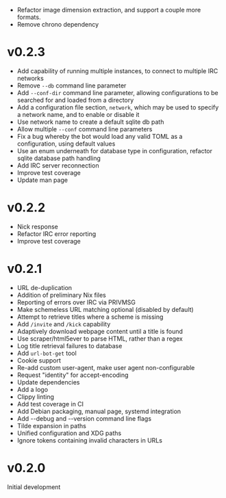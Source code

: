 - Refactor image dimension extraction, and support a couple more formats.
- Remove chrono dependency

# v0.2.3

- Add capability of running multiple instances, to connect to multiple IRC
  networks
- Remove `--db` command line parameter
- Add `--conf-dir` command line parameter, allowing configurations to be
  searched for and loaded from a directory
- Add a configuration file section, `network`, which may be used to specify a
  network name, and to enable or disable it
- Use network name to create a default sqlite db path
- Allow multiple `--conf` command line parameters
- Fix a bug whereby the bot would load any valid TOML as a configuration, using
  default values
- Use an enum underneath for database type in configuration, refactor sqlite
  database path handling
- Add IRC server reconnection
- Improve test coverage
- Update man page

# v0.2.2

- Nick response
- Refactor IRC error reporting
- Improve test coverage

# v0.2.1

- URL de-duplication
- Addition of preliminary Nix files
- Reporting of errors over IRC via PRIVMSG
- Make schemeless URL matching optional (disabled by default)
- Attempt to retrieve titles where a scheme is missing
- Add `/invite` and `/kick` capability
- Adaptively download webpage content until a title is found
- Use scraper/html5ever to parse HTML, rather than a regex
- Log title retrieval failures to database
- Add `url-bot-get` tool
- Cookie support
- Re-add custom user-agent, make user agent non-configurable
- Request "identity" for accept-encoding
- Update dependencies
- Add a logo
- Clippy linting
- Add test coverage in CI
- Add Debian packaging, manual page, systemd integration
- Add --debug and --version command line flags
- Tilde expansion in paths
- Unified configuration and XDG paths
- Ignore tokens containing invalid characters in URLs

# v0.2.0

Initial development
